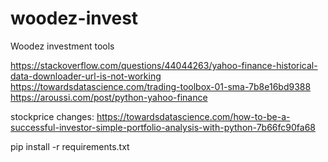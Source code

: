 # woodez-invest
Woodez investment tools

https://stackoverflow.com/questions/44044263/yahoo-finance-historical-data-downloader-url-is-not-working
https://towardsdatascience.com/trading-toolbox-01-sma-7b8e16bd9388
https://aroussi.com/post/python-yahoo-finance

stockprice changes:
https://towardsdatascience.com/how-to-be-a-successful-investor-simple-portfolio-analysis-with-python-7b66fc90fa68

pip install -r requirements.txt
